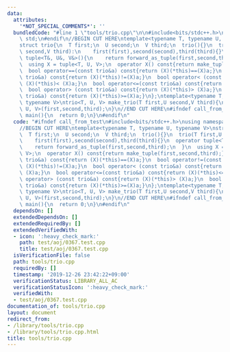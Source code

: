 ```yaml
---
data:
  attributes:
    '*NOT_SPECIAL_COMMENTS*': ''
  bundledCode: "#line 1 \"tools/trio.cpp\"\n\n#include<bits/stdc++.h>\nusing namespace\
    \ std;\n#endif\n//BEGIN CUT HERE\ntemplate<typename T, typename U, typename V>\n\
    struct trio{\n  T first;\n  U second;\n  V third;\n  trio(){}\n  trio(T first,U\
    \ second,V third):\n    first(first),second(second),third(third){}\n  operator\
    \ tuple<T&, U&, V&>(){\n    return forward_as_tuple(first,second,third);\n  }\n\
    \  using X = tuple<T, U, V>;\n  operator X() const{return make_tuple(first,second,third);}\n\
    \  bool operator==(const trio&a) const{return (X)(*this)==(X)a;}\n  bool operator!=(const\
    \ trio&a) const{return (X)(*this)!=(X)a;}\n  bool operator< (const trio&a) const{return\
    \ (X)(*this)< (X)a;}\n  bool operator<=(const trio&a) const{return (X)(*this)<=(X)a;}\n\
    \  bool operator> (const trio&a) const{return (X)(*this)> (X)a;}\n  bool operator>=(const\
    \ trio&a) const{return (X)(*this)>=(X)a;}\n};\ntemplate<typename T, typename U,\
    \ typename V>\ntrio<T, U, V> make_trio(T first,U second,V third){\n  return trio<T,\
    \ U, V>(first,second,third);\n}\n//END CUT HERE\n#ifndef call_from_test\nsigned\
    \ main(){\n  return 0;\n}\n#endif\n"
  code: "#ifndef call_from_test\n#include<bits/stdc++.h>\nusing namespace std;\n#endif\n\
    //BEGIN CUT HERE\ntemplate<typename T, typename U, typename V>\nstruct trio{\n\
    \  T first;\n  U second;\n  V third;\n  trio(){}\n  trio(T first,U second,V third):\n\
    \    first(first),second(second),third(third){}\n  operator tuple<T&, U&, V&>(){\n\
    \    return forward_as_tuple(first,second,third);\n  }\n  using X = tuple<T, U,\
    \ V>;\n  operator X() const{return make_tuple(first,second,third);}\n  bool operator==(const\
    \ trio&a) const{return (X)(*this)==(X)a;}\n  bool operator!=(const trio&a) const{return\
    \ (X)(*this)!=(X)a;}\n  bool operator< (const trio&a) const{return (X)(*this)<\
    \ (X)a;}\n  bool operator<=(const trio&a) const{return (X)(*this)<=(X)a;}\n  bool\
    \ operator> (const trio&a) const{return (X)(*this)> (X)a;}\n  bool operator>=(const\
    \ trio&a) const{return (X)(*this)>=(X)a;}\n};\ntemplate<typename T, typename U,\
    \ typename V>\ntrio<T, U, V> make_trio(T first,U second,V third){\n  return trio<T,\
    \ U, V>(first,second,third);\n}\n//END CUT HERE\n#ifndef call_from_test\nsigned\
    \ main(){\n  return 0;\n}\n#endif\n"
  dependsOn: []
  extendedDependsOn: []
  extendedRequiredBy: []
  extendedVerifiedWith:
  - icon: ':heavy_check_mark:'
    path: test/aoj/0367.test.cpp
    title: test/aoj/0367.test.cpp
  isVerificationFile: false
  path: tools/trio.cpp
  requiredBy: []
  timestamp: '2019-12-26 23:42:22+09:00'
  verificationStatus: LIBRARY_ALL_AC
  verificationStatusIcon: ':heavy_check_mark:'
  verifiedWith:
  - test/aoj/0367.test.cpp
documentation_of: tools/trio.cpp
layout: document
redirect_from:
- /library/tools/trio.cpp
- /library/tools/trio.cpp.html
title: tools/trio.cpp
---
```

